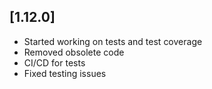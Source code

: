 ## [1.12.0]
* Started working on tests and test coverage
* Removed obsolete code
* CI/CD for tests
* Fixed testing issues
